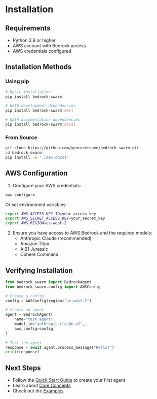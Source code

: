 # Installation

## Requirements

- Python 3.9 or higher
- AWS account with Bedrock access
- AWS credentials configured

## Installation Methods

### Using pip

```bash
# Basic installation
pip install bedrock-swarm

# With development dependencies
pip install bedrock-swarm[dev]

# With documentation dependencies
pip install bedrock-swarm[docs]
```

### From Source

```bash
git clone https://github.com/yourusername/bedrock-swarm.git
cd bedrock-swarm
pip install -e ".[dev,docs]"
```

## AWS Configuration

1. Configure your AWS credentials:

```bash
aws configure
```

Or set environment variables:

```bash
export AWS_ACCESS_KEY_ID=your_access_key
export AWS_SECRET_ACCESS_KEY=your_secret_key
export AWS_REGION=us-west-2
```

2. Ensure you have access to AWS Bedrock and the required models:
   - Anthropic Claude (recommended)
   - Amazon Titan
   - AI21 Jurassic
   - Cohere Command

## Verifying Installation

```python
from bedrock_swarm import BedrockAgent
from bedrock_swarm.config import AWSConfig

# Create a config
config = AWSConfig(region="us-west-2")

# Create an agent
agent = BedrockAgent(
    name="test_agent",
    model_id="anthropic.claude-v2",
    aws_config=config
)

# Test the agent
response = await agent.process_message("Hello!")
print(response)
```

## Next Steps

- Follow the [Quick Start Guide](quickstart.md) to create your first agent
- Learn about [Core Concepts](../user-guide/core-concepts.md)
- Check out the [Examples](../examples/basic.md) 